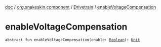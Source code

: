 [doc](../../index.md) / [org.snakeskin.component](../index.md) / [Drivetrain](index.md) / [enableVoltageCompensation](./enable-voltage-compensation.md)

# enableVoltageCompensation

`abstract fun enableVoltageCompensation(enable: `[`Boolean`](https://kotlinlang.org/api/latest/jvm/stdlib/kotlin/-boolean/index.html)`): `[`Unit`](https://kotlinlang.org/api/latest/jvm/stdlib/kotlin/-unit/index.html)